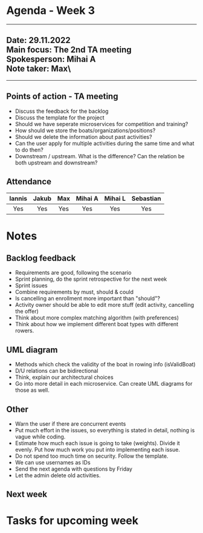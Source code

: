 # Agenda - Week 3

---
**Date:**           29.11.2022\
**Main focus:**     The 2nd TA meeting\
**Spokesperson:**   Mihai A\
**Note taker:**     Max\
---

---
## Points of action - TA meeting
* Discuss the feedback for the backlog
* Discuss the template for the project
* Should we have seperate microservices for competition and training?
* How should we store the boats/organizations/positions?
* Should we delete the information about past activities?
* Can the user apply for multiple activities during the same time and what to do then?
* Downstream / upstream. What is the difference? Can the relation be both upstream and downstream?


## Attendance

| Iannis  | Jakub|   Max  |Mihai A| Mihai L  | Sebastian|
|:-------:|:----:|:------:|:-----:|:--------:|:--------:|
| Yes     | Yes  | Yes    | Yes   | Yes      | Yes      |

# Notes

## Backlog feedback
* Requirements are good, following the scenario
* Sprint planning, do the sprint retrospective for the next week
* Sprint issues
* Combine requirements by must, should & could
* Is cancelling an enrollment more important than "should"?
* Activity owner should be able to edit more stuff (edit activity, cancelling the offer)
* Think about more complex matching algorithm (with preferences)
* Think about how we implement different boat types with different rowers.

## UML diagram
* Methods which check the validity of the boat in rowing info (isValidBoat)
* D/U relations can be bidirectional
* Think, explain our architectural choices
* Go into more detail in each microservice. Can create UML diagrams for those as well.

## Other
* Warn the user if there are concurrent events
* Put much effort in the issues, so everything is stated in detail, nothing is vague while coding.
* Estimate how much each issue is going to take (weights). Divide it evenly. Put how much work you put into implementing each issue.
* Do not spend too much time on security. Follow the template. 
* We can use usernames as IDs
* Send the next agenda with questions by Friday
* Let the admin delete old activities. 

## Next week


# Tasks for upcoming week 

